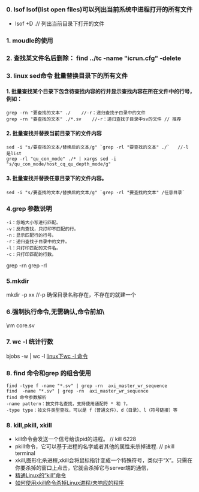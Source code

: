 

### 0. lsof lsof(list open files)可以列出当前系统中进程打开的所有文件
  - lsof +D .// 列出当前目录下打开的文件

### 1. moudle的使用
### 2. 查找某文件名后删除： find ../tc -name "icrun.cfg" -delete
### 3. linux sed命令 批量替换目录下的所有文件
#### 1. 批量查找某个目录下包含待查找内容的行并显示查找内容在所在文件中的行号，例如：
~~~
grep -rn "要查找的文本" ./    //-r：递归查找子目录中的文件
grep -rn "要查找的文本" ./*.sv    //-r：递归查找子目录中sv的文件 // 推荐
~~~
#### 2. 批量查找并替换当前目录下的文件内容
~~~
sed -i "s/要查找的文本/替换后的文本/g" `grep -rl "要查找的文本" ./`   //-l 是list
grep -rl "qu_con_mode" ./* | xargs sed -i "s/qu_con_mode/host_cq_qu_depth_mode/g"
~~~
#### 3. 批量查找并替换任意目录下的文件内容。
~~~
sed -i "s/要查找的文本/替换后的文本/g" `grep -rl "要查找的文本" /任意目录`
~~~
### 4.grep 参数说明
~~~
-i：忽略大小写进行匹配。
-v：反向查找，只打印不匹配的行。
-n：显示匹配行的行号。
-r：递归查找子目录中的文件。
-l：只打印匹配的文件名。
-c：只打印匹配的行数。
~~~
grep -rn
grep -rl
### 5.mkdir 
mkdir -p xx //-p 确保目录名称存在，不存在的就建一个
### 6.强制执行命令,无需确认,命令前加\
\rm core.sv 
### 7. wc -l 统计行数
bjobs -w | wc -l 
[linux下wc -l 命令](https://blog.csdn.net/Moonlight_16/article/details/125527386)
### 8. find 命令和grep 的组合使用
~~~
find -type f -name "*.sv" | grep -rn  axi_master_wr_sequence
find  -name "*.sv" | grep -rn  axi_master_wr_sequence
find 命令参数解析
-name pattern：按文件名查找，支持使用通配符 * 和 ?。
-type type：按文件类型查找，可以是 f（普通文件）、d（目录）、l（符号链接）等
~~~

### 8. kill,pkill, xkill
- kill命令会发送一个信号给该pid的进程。 // kill 6228
- pkill命令，它可以基于进程的名字或者其他的属性来杀掉进程. // pkill terminal
- xkill,图形化杀进程,xkill会将鼠标指针变成一个特殊符号，类似于“X”。只需在你要杀掉的窗口上点击，它就会杀掉它与server端的通信，
- [精通Linux的“kill”命令](https://linux.cn/article-2116-1.html)
- [如何使用xkill命令杀掉Linux进程/未响应的程序](https://linux.cn/article-5605-1.html)

